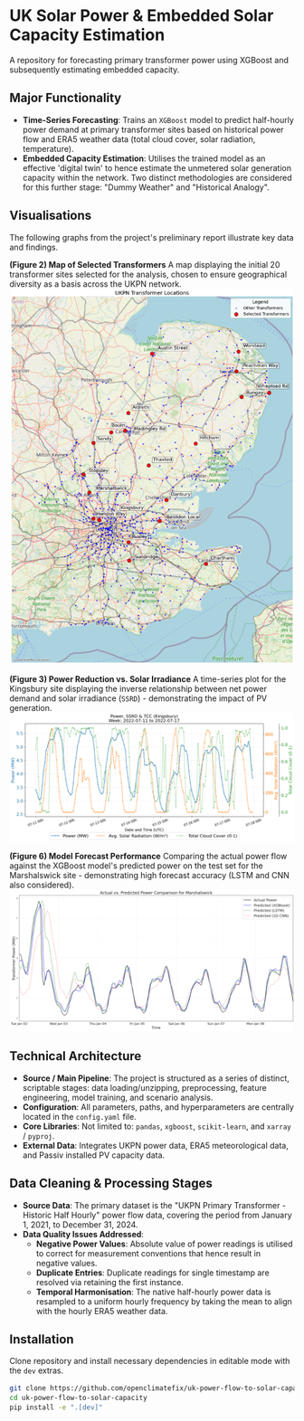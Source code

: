 # UK Solar Power & Embedded Solar Capacity Estimation

A repository for forecasting primary transformer power using XGBoost and subsequently estimating embedded capacity.

## Major Functionality

* **Time-Series Forecasting**: Trains an `XGBoost` model to predict half-hourly power demand at primary transformer sites based on historical power flow and ERA5 weather data (total cloud cover, solar radiation, temperature).
* **Embedded Capacity Estimation**: Utilises the trained model as an effective 'digital twin' to hence estimate the unmetered solar generation capacity within the network. Two distinct methodologies are considered for this further stage: "Dummy Weather" and "Historical Analogy".

## Visualisations

The following graphs from the project's preliminary report illustrate key data and findings.

**(Figure 2) Map of Selected Transformers**
A map displaying the initial 20 transformer sites selected for the analysis, chosen to ensure geographical diversity as a basis across the UKPN network.
![Map of Selected Transformers](./docs/images/map_figure_2.png)

**(Figure 3) Power Reduction vs. Solar Irradiance**
A time-series plot for the Kingsbury site displaying the inverse relationship between net power demand and solar irradiance (`SSRD`) - demonstrating the impact of PV generation.
![Power vs Solar Irradiance](./docs/images/power_vs_solar_figure_3.png)

**(Figure 6) Model Forecast Performance**
Comparing the actual power flow against the XGBoost model's predicted power on the test set for the Marshalswick site - demonstrating high forecast accuracy (LSTM and CNN also considered).
![Model Forecast Performance](./docs/images/performance_figure_6.png)

## Technical Architecture

* **Source / Main Pipeline**: The project is structured as a series of distinct, scriptable stages: data loading/unzipping, preprocessing, feature engineering, model training, and scenario analysis.
* **Configuration**: All parameters, paths, and hyperparameters are centrally located in the `config.yaml` file.
* **Core Libraries**: Not limited to: `pandas`, `xgboost`, `scikit-learn`, and `xarray` / `pyproj`.
* **External Data**: Integrates UKPN power data, ERA5 meteorological data, and Passiv installed PV capacity data.

## Data Cleaning & Processing Stages

* **Source Data**: The primary dataset is the "UKPN Primary Transformer - Historic Half Hourly" power flow data, covering the period from January 1, 2021, to December 31, 2024.
* **Data Quality Issues Addressed**:
    * **Negative Power Values**: Absolute value of power readings is utilised to correct for measurement conventions that hence result in negative values.
    * **Duplicate Entries**: Duplicate readings for single timestamp are resolved via retaining the first instance.
    * **Temporal Harmonisation**: The native half-hourly power data is resampled to a uniform hourly frequency by taking the mean to align with the hourly ERA5 weather data.

## Installation

Clone repository and install necessary dependencies in editable mode with the `dev` extras.

```bash
git clone https://github.com/openclimatefix/uk-power-flow-to-solar-capacity
cd uk-power-flow-to-solar-capacity
pip install -e ".[dev]"